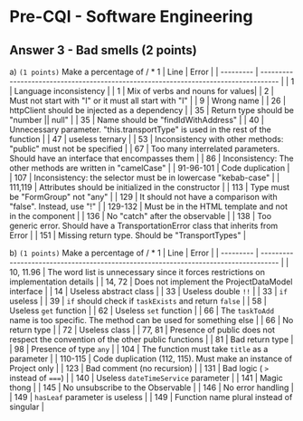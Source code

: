 # Pre-CQI - Software Engineering

## Answer 3 - Bad smells (2 points)
a) `(1 points)` Make a percentage of <correct answer>/<Total answer> * 1
| Line      | Error                                                                               |
| --------- | ----------------------------------------------------------------------------------- |
| 1         | Language inconsistency                                                              |
| 1         | Mix of verbs and nouns for values ​​                                                |
| 2         | Must not start with "I" or it must all start with "I"                               |
| 9         | Wrong name                                                                          |
| 26        | httpClient should be injected as a dependency                                       |
| 35        | Return type should be "number \|\| null"                                            |
| 35        | Name should be "findIdWithAddress"                                                  |
| 40        | Unnecessary parameter. "this.transportType" is used in the rest of the function     |
| 47        | useless ternary                                                                     |
| 53        | Inconsistency with other methods: "public" must not be specified                    |
| 67        | Too many interrelated parameters. Should have an interface that encompasses them    |
| 86        | Inconsistency: The other methods are written in "camelCase"                         |
| 91-96-101 | Code duplication                                                                    |
| 107       | Inconsistency: the selector must be in lowercase "kebab-case"                       |
| 111,119   | Attributes should be initialized in the constructor                                 |
| 113       | Type must be "FormGroup" not "any"                                                  |
| 129       | It should not have a comparison with "false". Instead, use "!"                      |
| 129-132   | Must be in the HTML template and not in the component                               |
| 136       | No "catch" after the observable                                                     |
| 138       | Too generic error. Should have a TransportationError class that inherits from Error |
| 151       | Missing return type. Should be "TransportTypes"                                     |

b) `(1 points)` Make a percentage of <correct answer>/<total answer> * 1
| Line      | Error                                                                               |
| --------- | ----------------------------------------------------------------------------------- |
| 10, 11.96 | The word list is unnecessary since it forces restrictions on implementation details |
| 14, 72    | Does not implement the ProjectDataModel interface                                   |
| 14        | Useless abstract class                                                              |
| 33        | Useless double `!!`                                                                 |
| 33        | `if` useless                                                                        |
| 39        | `if` should check if `taskExists` and return `false`                                |
| 58        | Useless `get` function                                                              |
| 62        | Useless `set` function                                                              |
| 66        | The `taskToAdd` name is too specific. The method can be used for something else     |
| 66        | No return type                                                                      |
| 72        | Useless class                                                                       |
| 77, 81    | Presence of public does not respect the convention of the other public functions    |
| 81        | Bad return type                                                                     |
| 98        | Presence of type `any`                                                              |
| 104       | The function must take `title` as a parameter                                       |
| 110-115   | Code duplication (112, 115). Must make an instance of Project only                  |
| 123       | Bad comment (no recursion)                                                          |
| 131       | Bad logic ( `>` instead of `===`)                                                   |
| 140       | Useless `dateTimeService` parameter                                                 |
| 141       | Magic thong                                                                         |
| 145       | No unsubscribe to the Observable                                                    |
| 146       | No error handling                                                                   |
| 149       | `hasLeaf` parameter is useless                                                      |
| 149       | Function name plural instead of singular                                            |